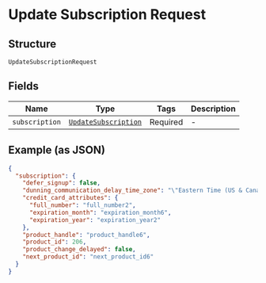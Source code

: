 
# Update Subscription Request

## Structure

`UpdateSubscriptionRequest`

## Fields

| Name | Type | Tags | Description |
|  --- | --- | --- | --- |
| `subscription` | [`UpdateSubscription`](../../doc/models/update-subscription.md) | Required | - |

## Example (as JSON)

```json
{
  "subscription": {
    "defer_signup": false,
    "dunning_communication_delay_time_zone": "\"Eastern Time (US & Canada)\"",
    "credit_card_attributes": {
      "full_number": "full_number2",
      "expiration_month": "expiration_month6",
      "expiration_year": "expiration_year2"
    },
    "product_handle": "product_handle6",
    "product_id": 206,
    "product_change_delayed": false,
    "next_product_id": "next_product_id6"
  }
}
```

